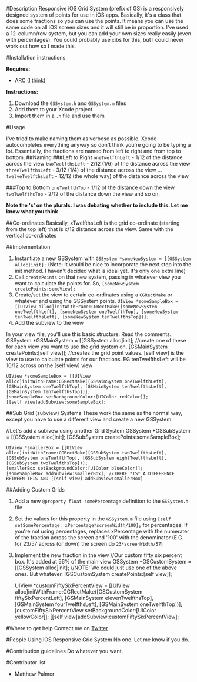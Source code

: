 #Description 
Responsive iOS Grid System (prefix of GS) is a responsively designed system of points for use in iOS apps. Basically, it's a class that does some fractions so you can use the points. It means you can use the same code on all iOS screen sizes and it will still be in proportion. I've used a 12-column/row system, but you can add your own sizes really easily (even with percentages). You could probably use xibs for this, but I could never work out how so I made this.

#Installation instructions

 __Requires:__

- ARC (I think)

__Instructions:__

1. Download the `GSSystem.h` and `GSSystem.m` files
2. Add them to your Xcode project
3. Import them in a `.h` file and use them

#Usage

I've tried to make naming them as verbose as possible. Xcode autocompletes everything anyway so don't think you're going to be typing a lot.
Essentially, the fractions are named from left to right and from top to bottom.
##Naming
###Left to Right
`oneTwelfthLeft` - 1/12 of the distance across the view
`twoTwelfthsLeft` - 2/12 (1/6) of the distance across the view
`threeTwelfthsLeft` - 3/12 (1/4) of the distance across the view
…
`twelveTwelfthsLeft` - 12/12 (the whole way) of the distance across the view

###Top to Bottom
`oneTwelfthTop` - 1/12 of the distance down the view
`twoTwelfthsTop` - 2/12 of the distance down the view
and so on.

__Note the 's' on the plurals. I was debating whether to include this. Let me know what you think__

##Co-ordinates
Basically, xTwelfthsLeft is the grid co-ordinate (starting from the top left) that is x/12 distance across the view. Same with the vertical co-ordinates

##Implementation
1. Instantiate a new GSSystem with `GSSystem *someNewSystem = [[GSSystem alloc]init];`
(Note: It would be nice to incorporate the next step into the init method. I haven't decided what is ideal yet. It's only one extra line)
2. Call `createPoints` on that new system, passing in whatever view you want to calculate the points for. So, `[someNewSystem createPoints:someView];`
3. Create/set the view to certain co-ordinates using a `CGRectMake` or whatever and using the GSSystem points. `UIView *someSampleBox = [[UIView alloc]initWithFrame:CGRectMake([someNewSystem oneTwelfthLeft], [someNewSystem oneTwelfthTop], [someNewSystem tenTwelfthsLeft], [someNewSystem tenTwelfthsTop])];`
4. Add the subview to the view


In your view file, you'll use this basic structure. Read the comments.
    GSSystem *GSMainSystem = [[GSSystem alloc]init]; //create one of these for each view you want to use the grid system on.
    [GSMainSystem createPoints:[self view]]; //creates the grid point values. [self view] is the view to use to calculate points for our fractions. EG tenTwelfthsLeft will be 10/12 across on the [self view] view
    
    UIView *someSampleBox = [[UIView alloc]initWithFrame:CGRectMake([GSMainSystem oneTwelfthLeft], [GSMainSystem oneTwelfthTop], [GSMainSystem tenTwelfthsLeft], [GSMainSystem tenTwelfthsTop])];
    [someSampleBox setBackgroundColor:[UIColor redColor]];
    [[self view]addSubview:someSampleBox];

##Sub Grid (subview) Systems
These work the same as the normal way, except you have to use a different view and create a new GSSystem.

//Let's add a subivew using another Grid System
    GSSystem *GSSubSystem = [[GSSystem alloc]init];
    [GSSubSystem createPoints:someSampleBox];
    
    UIView *smallerBox = [[UIView alloc]initWithFrame:CGRectMake([GSSubSystem twoTwelfthsLeft], [GSSubSystem oneTwelfthTop], [GSSubSystem eightTwelfthsLeft], [GSSubSystem twoTwelfthsTop])];
    [smallerBox setBackgroundColor:[UIColor blueColor]];
    [someSampleBox addSubview:smallerBox]; //THERE *IS* A DIFFERENCE BETWEEN THIS AND [[self view] addSubview:smallerBox] 

##Adding Custom Grids
1. Add a new `@property float somePercentage` definition to the `GSSystem.h` file
2. Set the values for this property in the `GSSystem.m` file using `[self setSomePercentage: xPercentage*screenWidth/100];` for percentages. If you're not using percentages, replaces xPercentage with the numerater of the fraction across the screen and '100' with the denominator (E.G. for 23/57 across (or down) the screen do `23*screenWidth/57`)
3. Implement the new fraction in the view
    //Our custom fifty six percent box. It's added at 56% of the main view
    GSSystem *GSCustomSystem = [[GSSystem alloc]init]; //NOTE: We could just use one of the above ones. But whatever. 
    [GSCustomSystem createPoints:[self view]];
    
    UIView *customFiftySixPercentView = [[UIView alloc]initWithFrame:CGRectMake([GSCustomSystem fiftySixPercentLeft], [GSMainSystem elevenTwelfthsTop], [GSMainSystem fourTwelfthsLeft], [GSMainSystem oneTwelfthTop])];
    [customFiftySixPercentView setBackgroundColor:[UIColor yellowColor]];
    [[self view]addSubview:customFiftySixPercentView];


#Where to get help 
Contact me on [Twitter](http://twitter.com/p_almer)

#People Using iOS Responsive Grid System
No one. Let me know if you do.

#Contribution guidelines 
Do whatever you want.

#Contributor list 
- Matthew Palmer




